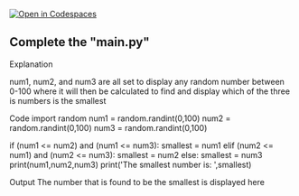 [![Open in Codespaces](https://classroom.github.com/assets/launch-codespace-f4981d0f882b2a3f0472912d15f9806d57e124e0fc890972558857b51b24a6f9.svg)](https://classroom.github.com/open-in-codespaces?assignment_repo_id=10482266)
<!--
[Link to Chap 5 Lab18](https://docs.google.com/presentation/d/1r3h2R9JwK9HK_U2Ia-zncL0BSjHV6Giu6ugNJ6yZpgc/edit#slide=id.g1715447b552_0_27)

![Lab 16](https://nimbus-screenshots.s3.amazonaws.com/s/e634571b38c8923031df60fc7fc2fe3f.png)
-->

## Complete the "main.py"

Explanation

  num1, num2, and num3 are all set to display any random number between 0-100 where it will then be calculated to find and display which of the three is numbers is the smallest

Code
  import random
  num1 = random.randint(0,100)
  num2 = random.randint(0,100)
  num3 = random.randint(0,100)

  if (num1 <= num2) and (num1 <= num3):
    smallest = num1
  elif (num2 <= num1) and (num2 <= num3):
     smallest = num2
  else:
    smallest = num3
  print(num1,num2,num3)
  print('The smallest number is: ',smallest)

Output
  The number that is found to be the smallest is displayed here
